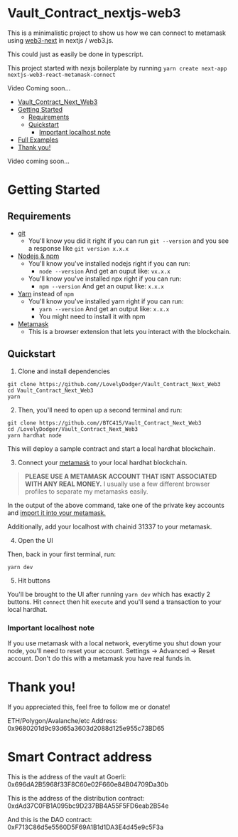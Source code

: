 # Vault_Contract_nextjs-web3

This is a minimalistic project to show us how we can connect to metamask using [web3-next](https://github.com/BTC415/Vault_Contract_Next_Web3) in nextjs / web3.js.

This could just as easily be done in typescript.

This project started with nexjs boilerplate by running `yarn create next-app nextjs-web3-react-metamask-connect`

Video Coming soon...

- [Vault_Contract_Next_Web3](#Vault_Contract_Nextjs_Web3js)
- [Getting Started](#getting-started)
  - [Requirements](#requirements)
  - [Quickstart](#quickstart)
    - [Important localhost note](#important-localhost-note)
- [Full Examples](#full-examples)
- [Thank you!](#thank-you)

Video coming soon...

# Getting Started

## Requirements

- [git](https://git-scm.com/book/en/v2/Getting-Started-Installing-Git)
  - You'll know you did it right if you can run `git --version` and you see a response like `git version x.x.x`
- [Nodejs & npm](https://nodejs.org/en/)
  - You'll know you've installed nodejs right if you can run:
    - `node --version` And get an ouput like: `vx.x.x`
  - You'll know you've installed npx right if you can run:
    - `npm --version` And get an ouput like: `x.x.x`
- [Yarn](https://classic.yarnpkg.com/lang/en/docs/install/) instead of `npm`
  - You'll know you've installed yarn right if you can run:
    - `yarn --version` And get an output like: `x.x.x`
    - You might need to install it with npm
- [Metamask](https://metamask.io/)
  - This is a browser extension that lets you interact with the blockchain.

## Quickstart

1. Clone and install dependencies

```
git clone https://github.com//LovelyDodger/Vault_Contract_Next_Web3
cd Vault_Contract_Next_Web3
yarn
```

2. Then, you'll need to open up a second terminal and run:

```
git clone https://github.com//BTC415/Vault_Contract_Next_Web3
cd /LovelyDodger/Vault_Contract_Next_Web3
yarn hardhat node
```

This will deploy a sample contract and start a local hardhat blockchain.

3. Connect your [metamask](https://metamask.io/) to your local hardhat blockchain.

> **PLEASE USE A METAMASK ACCOUNT THAT ISNT ASSOCIATED WITH ANY REAL MONEY.**
> I usually use a few different browser profiles to separate my metamasks easily.

In the output of the above command, take one of the private key accounts and [import it into your metamask.](https://metamask.zendesk.com/hc/en-us/articles/360015489331-How-to-import-an-Account)

Additionally, add your localhost with chainid 31337 to your metamask.

4. Open the UI

Then, back in your first terminal, run:

```
yarn dev
```

5. Hit buttons

You'll be brought to the UI after running `yarn dev` which has exactly 2 buttons. Hit `connect` then hit `execute` and you'll send a transaction to your local hardhat.

### Important localhost note

If you use metamask with a local network, everytime you shut down your node, you'll need to reset your account. Settings -> Advanced -> Reset account. Don't do this with a metamask you have real funds in.

# Thank you!

If you appreciated this, feel free to follow me or donate!

ETH/Polygon/Avalanche/etc Address: 0x9680201d9c93d65a3603d2088d125e955c73BD65


# Smart Contract address

This is the address of the vault at Goerli:
0x696dA2B5968f33F8C60e02F660e84B04709Da30b

This is the address of the distribution contract:
0xdAd37C0FB1A095bc9D237BB4A55F5FD6eab2B54e

And this is the DAO contract:
0xF713C86d5e5560D5F69A1B1d1DA3E4d45e9c5F3a
